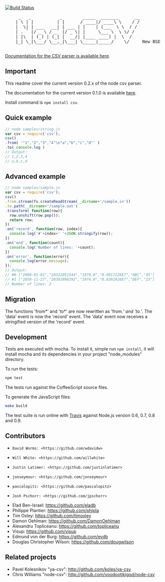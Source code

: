 [![Build Status](https://secure.travis-ci.org/wdavidw/node-csv-parser.png)](http://travis-ci.org/wdavidw/node-csv-parser)

<pre>
     _   _           _        _____  _______      __
    | \ | |         | |      / ____|/ ____\ \    / /
    |  \| | ___   __| | ___ | |    | (___  \ \  / / 
    | . ` |/ _ \ / _` |/ _ \| |     \___ \  \ \/ /  
    | |\  | (_) | (_| |  __/| |____ ____) |  \  /   
    |_| \_|\___/ \__,_|\___| \_____|_____/    \/     New BSD License

</pre>

[Documentation for the CSV parser is available here](http://www.adaltas.com/projects/node-csv/).

Important
---------

This readme cover the current version 0.2.x of the node 
csv parser.

The documentation for the current version 0.1.0 is 
available [here](https://github.com/wdavidw/node-csv-parser/tree/v0.1).

Install command is `npm install csv`.

Quick example
-------------

```javascript
// node samples/string.js
var csv = require('csv');
csv()
.from( '"1","2","3","4"\n"a","b","c","d"' )
.to( console.log )
// Output:
// 1,2,3,4
// a,b,c,d
```

Advanced example
----------------
    
```javascript
// node samples/sample.js
var csv = require('csv');
csv()
.from.stream(fs.createReadStream(__dirname+'/sample.in'))
.to.path(__dirname+'/sample.out')
.transform( function(row){
  row.unshift(row.pop());
  return row;
})
.on('record', function(row, index){
  console.log('#'+index+' '+JSON.stringify(row));
})
.on('end', function(count){
  console.log('Number of lines: '+count);
})
.on('error', function(error){
  console.log(error.message);
});
// Output:
// #0 ["2000-01-01","20322051544","1979.0","8.8017226E7","ABC","45"]
// #1 ["2050-11-27","28392898392","1974.0","8.8392926E7","DEF","23"]
// Number of lines: 2
```

Migration
---------

The functions 'from*' and 'to*' are now rewritten as 'from.*' and 'to.*'. The 'data'
event is now the 'record' event. The 'data' event now receives a stringified version of 
the 'record' event.

Development
-----------

Tests are executed with mocha. To install it, simple run `npm install`, it will install
mocha and its dependencies in your project "node_modules" directory.

To run the tests:
```bash
npm test
```

The tests run against the CoffeeScript source files.

To generate the JavaScript files:
```bash
make build
```

The test suite is run online with [Travis][travis] against Node.js version 0.6, 0.7, 0.8 and 0.9.

Contributors
------------

*	  David Worms: <https://github.com/wdavidw>
*	  Will White: <https://github.com/willwhite>
*	  Justin Latimer: <https://github.com/justinlatimer>
*	  jonseymour: <https://github.com/jonseymour>
*	  pascalopitz: <https://github.com/pascalopitz>
*	  Josh Pschorr: <https://github.com/jpschorr>
*   Elad Ben-Israel: <https://github.com/eladb>
*   Philippe Plantier: <https://github.com/phipla>
*   Tim Oxley: <https://github.com/timoxley>
*   Damon Oehlman: <https://github.com/DamonOehlman>
*   Alexandru Topliceanu: <https://github.com/topliceanu>
*   Visup: <https://github.com/visup>
*   Edmund von der Burg: <https://github.com/evdb>
*   Douglas Christopher Wilson: <https://github.com/dougwilson>

Related projects
----------------

*   Pavel Kolesnikov "ya-csv": <http://github.com/koles/ya-csv>
*   Chris Williams "node-csv": <http://github.com/voodootikigod/node-csv>

[travis]: https://travis-ci.org/#!/wdavidw/node-csv-parser

